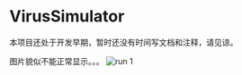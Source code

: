 # VirusSimulator

本项目还处于开发早期，暂时还没有时间写文档和注释，请见谅。

图片貌似不能正常显示。。。
![run 1](https://github.com/JohnMasen/VirusSimulator/raw/master/image/20200211_150256.gif)
